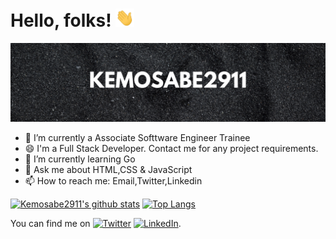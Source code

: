 # Hello, folks! <img src="https://raw.githubusercontent.com/Kemosabe2911/Kemosabe2911/main/wave.gif" width="30px">
<img src="https://raw.githubusercontent.com/Kemosabe2911/Kemosabe2911/main/Kemosabe2911.png">

<!--### Hi there 👋-->

- 🔭 I’m currently a Associate Softtware Engineer Trainee 
- 😄 I'm a Full Stack Developer. Contact me for any project requirements.
- 🌱 I’m currently learning Go
- 💬 Ask me about HTML,CSS & JavaScript
- 📫 How to reach me: Email,Twitter,Linkedin

[![Kemosabe2911's github stats](https://github-readme-stats.vercel.app/api?username=kemosabe2911&theme=algolia&show_icons=true&hide=issues)](https://github.com/kemosabe2911/github-readme-stats)
[![Top Langs](https://github-readme-stats.vercel.app/api/top-langs/?username=kemosabe2911&layout=compact&theme=algolia)](https://github.com/kemosabe2911/github-readme-stats)
<!--<img align="center" src="https://github-readme-stats.vercel.app/api/top-langs/?username=kemosabe2911&theme=algolia" />-->

<!-- Actual text -->

You can find me on [![Twitter][1.2]][1]  [![LinkedIn][2.2]][2].

<!-- Icons -->

[1.2]: http://i.imgur.com/wWzX9uB.png (twitter icon without padding)
[2.2]: https://img.icons8.com/android/24/000000/linkedin.png (LinkedIn icon without padding)

<!-- Links to your social media accounts -->

[1]: https://twitter.com/prince_stevin
[2]: https://www.linkedin.com/in/stevin-prince-b07092183

<!--
**Kemosabe2911/Kemosabe2911** is a ✨ _special_ ✨ repository because its `README.md` (this file) appears on your GitHub profile.

Here are some ideas to get you started:

- 🔭 I’m currently working on MPAC
- 🌱 I’m currently learning nodejs,express
- 👯 I’m looking to collaborate on ...
- 🤔 I’m looking for help with ...
- 💬 Ask me about HTML,CSS & JavaScript
- 📫 How to reach me: Email
- 😄 Pronouns: ...
- ⚡ Fun fact: ...
-->
